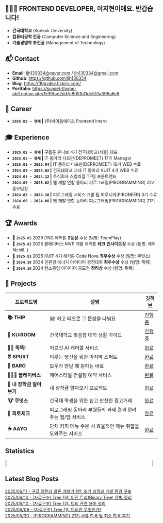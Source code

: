 ## 👩🏻‍💻 FRONTEND DEVELOPER, 이지현이에요. 반갑습니다!
- **건국대학교** (Konkuk University) 
- **컴퓨터공학 전공** (Computer Science and Engineering)   
- **기술경영학 부전공** (Management of Technology)

## 📬 Contact
- **Email**: [ljh130334@naver.com](mailto:ljh130334@naver.com) / [ljh130334@gmail.com](mailto:ljh130334@gmail.com)
- **Github**: https://github.com/ljh130334
- **Blog**: https://fl0gydev.tistory.com/
- **Portfolio**: https://sunset-thyme-ab3.notion.site/1539fae2dd7c8051b11dc510a398a6e6

## 🌳 Career
- **`2025.08 ~ 현재`  |**  (주)바이옴에이츠 Frontend Intern

## 🎓 Experience
- **`2025.02 ~ 현재`  |**  구름톤 유니브 4기 건국대학교(서울) 대표
- **`2025.05 ~ 현재`  |**  IT 동아리 디프만(DEPROMEET) 17기 Manager
- **`2025.01 ~ 2025.04`  |**  IT 동아리 디프만(DEPROMEET) 16기 WEB 수료
- **`2024.09 ~ 2025.02`  |**  건국대학교 교내 IT 동아리 KUIT 4기 WEB 수료
- **`2024.09 ~ 2024.12`  |**  주식회사 스칼라집 TF팀 프론트엔드
- **`2024.09 ~ 2025.02`  |**  웹 개발 연합 동아리 피로그래밍(PIROGRAMMING) 22기 홍보팀장
- **`2024.09 ~ 2024.10`  |**  피로그래밍 서비스 개발 팀 피로니어(PIRONEER) 3기 수료
- **`2024.06 ~ 2024.08`  |**  웹 개발 연합 동아리 피로그래밍(PIROGRAMMING) 21기 수료

## 🏆 Awards
- 🥈 **`2025.05`** 2025 DND 해커톤 **2등상** 수상 (팀명: TeamPlay)
- 🥇 **`2025.02`** 2025 블레이버스 MVP 개발 해커톤 **테크 인사이트상** 수상 (팀명: 헤어색chill..)
- 🥈 **`2025.01`** 2025 KUIT 4기 해커톤 Code Nova **최우수상** 수상 (팀명: 쿠잇소)
- 🥈 **`2024.10`** 2024 친환경 에너지 아이디어 경진대회 **최우수상** 수상 (팀명: 뛰뛰) 
- 🥉 **`2024.10`** 2024 탄소중립 아이디어 공모전 **장려상** 수상 (팀명: 뛰뛰)

## 📃 Projects

| 프로젝트명 | 설명 | 깃허브 |
|------------|------|--------|
| **📚 THIP** | 띱! 하고 떠오른 그 문장을 나눠요 | [진행중](https://github.com/THIP-TextHip/THIP-Web.git) |
| **🏫 KU:ROOM** | 건국대학교 맞춤형 대학 생활 가이드 | [진행중](https://github.com/KU-rum/KU-ROOM-Web) |
| **🤙🏻 똑똑!** | 어르신 AI 케어콜 서비스 | [완료](https://github.com/DND-HACKATON/frontend) |
| **⏰ SPURT** | 미루는 당신을 위한 마지막 스퍼트 | [완료](https://github.com/depromeet/16th-team3-FE) |
| **📍 BARO** | 모두가 만날 때 원하는 바로 | [완료](https://github.com/KUIT-BARO/BARO-FRONTEND) |
| **💇🏻‍♀️ 블레이버스** | 헤어스타일 컨설팅 예약 서비스 | [완료](https://github.com/blaybus-piro/Blaybus-Haertz-Web) |
| **💸 내 장학금 알아보기** | 내 장학금 알아보기 프로젝트 | [완료](https://github.com/Scholarzip-TF/janghakmoney-front) |
| **🐮 쿠잇소** | 건국대 학생을 위한 쉽고 안전한 중고거래 | [완료](https://github.com/CODE-NOVA-Team4/CODE-NOVA-Team4_WEB) |
| **📖 피로체크** | 피로그래밍 동아리 부원들의 과제 결과 알려주는 웹/앱 서비스 | [완료](https://github.com/Pironeer-APP/Pironeer_Homework_Web) |
| **☕ AAYO** | 단체 커피 메뉴 주문 시 효율적인 메뉴 취합을 도와주는 서비스 | [완료](https://github.com/shwnahn/aayo) |

## Statistics 
<div style="display: flex; justify-content: space-between; align-items: center;">
  <a href="https://github.com/devxb/gitanimals">
    <img src="https://render.gitanimals.org/farms/ljh130334" width="49%" />
  </a>
  <a href="https://github.com/anuraghazra/github-readme-stats">
    <img src="https://github-readme-stats.vercel.app/api?username=ljh130334&show_icons=true&theme=material-palenight&hide_border=true&bg_color=20232a&icon_color=ffd700&text_color=fff&title_color=ffd700&count_private=true" width="49%" />
  </a>
</div>

## Latest Blog Posts
[2025/06/11 - 구글 캘린더 클론 개발기 1편: 초기 설정과 개발 환경 구축](https://fl0gydev.tistory.com/7) <br/>
[2025/06/10 - [자료구조] Tree (3): 이진 트리(Binary Tree) 완벽 정리](https://fl0gydev.tistory.com/4) <br/>
[2025/06/10 - [자료구조] Tree (2): 트리 관련 용어 정리](https://fl0gydev.tistory.com/3) <br/>
[2025/06/09 - [자료구조] Tree (1): 트리란 무엇인가?](https://fl0gydev.tistory.com/2) <br/>
[2025/05/30 - [PIROGRAMMING] 21기 서류 합격 및 최종 합격 후기](https://fl0gydev.tistory.com/1) <br/>
